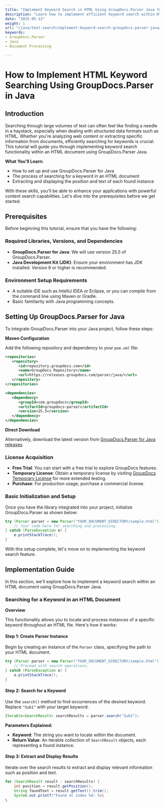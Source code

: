 ```yaml
---
title: "Implement Keyword Search in HTML Using GroupDocs.Parser Java for Efficient Text Analysis"
description: "Learn how to implement efficient keyword search within HTML documents using GroupDocs.Parser for Java. Enhance your applications with powerful content search capabilities."
date: "2025-05-13"
weight: 1
url: "/java/text-search/implement-keyword-search-groupdocs-parser-java/"
keywords:
- GroupDocs.Parser
- Java
- Document Processing

---
```



# How to Implement HTML Keyword Searching Using GroupDocs.Parser in Java

## Introduction

Searching through large volumes of text can often feel like finding a needle in a haystack, especially when dealing with structured data formats such as HTML. Whether you're analyzing web content or extracting specific information from documents, efficiently searching for keywords is crucial. This tutorial will guide you through implementing keyword search functionality within an HTML document using GroupDocs.Parser Java.

**What You'll Learn:**
- How to set up and use GroupDocs.Parser for Java
- The process of searching for a keyword in an HTML document
- Extracting and displaying the position and text of each found instance

With these skills, you'll be able to enhance your applications with powerful content search capabilities. Let's dive into the prerequisites before we get started.

## Prerequisites

Before beginning this tutorial, ensure that you have the following:

### Required Libraries, Versions, and Dependencies
- **GroupDocs.Parser for Java**: We will use version 25.5 of GroupDocs.Parser.
- **Java Development Kit (JDK)**: Ensure your environment has JDK installed. Version 8 or higher is recommended.

### Environment Setup Requirements
- A suitable IDE such as IntelliJ IDEA or Eclipse, or you can compile from the command line using Maven or Gradle.
- Basic familiarity with Java programming concepts.

## Setting Up GroupDocs.Parser for Java

To integrate GroupDocs.Parser into your Java project, follow these steps:

**Maven Configuration**

Add the following repository and dependency to your `pom.xml` file:

```xml
<repositories>
   <repository>
      <id>repository.groupdocs.com</id>
      <name>GroupDocs Repository</name>
      <url>https://releases.groupdocs.com/parser/java/</url>
   </repository>
</repositories>

<dependencies>
   <dependency>
      <groupId>com.groupdocs</groupId>
      <artifactId>groupdocs-parser</artifactId>
      <version>25.5</version>
   </dependency>
</dependencies>
```

**Direct Download**

Alternatively, download the latest version from [GroupDocs.Parser for Java releases](https://releases.groupdocs.com/parser/java/).

### License Acquisition
- **Free Trial**: You can start with a free trial to explore GroupDocs features.
- **Temporary License**: Obtain a temporary license by visiting [GroupDocs Temporary License](https://purchase.groupdocs.com/temporary-license/) for more extended testing.
- **Purchase**: For production usage, purchase a commercial license.

### Basic Initialization and Setup

Once you have the library integrated into your project, initialize GroupDocs.Parser as shown below:

```java
try (Parser parser = new Parser("YOUR_DOCUMENT_DIRECTORY/sample.html")) {
    // Your code here for searching and processing.
} catch (ParseException e) {
    e.printStackTrace();
}
```

With this setup complete, let's move on to implementing the keyword search feature.

## Implementation Guide

In this section, we'll explore how to implement a keyword search within an HTML document using GroupDocs.Parser Java.

### Searching for a Keyword in an HTML Document

**Overview**

This functionality allows you to locate and process instances of a specific keyword throughout an HTML file. Here's how it works:

#### Step 1: Create Parser Instance
Begin by creating an instance of the `Parser` class, specifying the path to your HTML document.

```java
try (Parser parser = new Parser("YOUR_DOCUMENT_DIRECTORY/sample.html")) {
    // Proceed with search operations.
} catch (ParseException e) {
    e.printStackTrace();
}
```

#### Step 2: Search for a Keyword

Use the `search()` method to find occurrences of the desired keyword. Replace `"Sub1"` with your target keyword.

```java
Iterable<SearchResult> searchResults = parser.search("Sub1");
```

**Parameters Explained:**
- **Keyword**: The string you want to locate within the document.
- **Return Value**: An iterable collection of `SearchResult` objects, each representing a found instance.

#### Step 3: Extract and Display Results

Iterate over the search results to extract and display relevant information such as position and text.

```java
for (SearchResult result : searchResults) {
    int position = result.getPosition();
    String foundText = result.getText().trim();
    System.out.printf("Found at index %d: %s\
\
